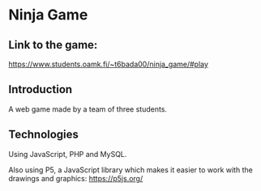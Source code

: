 # Ninja Game

## Link to the game: 
https://www.students.oamk.fi/~t6bada00/ninja_game/#play

## Introduction 
A web game made by a team of three students.

## Technologies
Using JavaScript, PHP and MySQL. 

Also using P5, a JavaScript library which makes it easier to work with the drawings and graphics: https://p5js.org/
